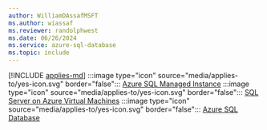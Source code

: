 ```yaml
---
author: WilliamDAssafMSFT
ms.author: wiassaf
ms.reviewer: randolphwest
ms.date: 06/26/2024
ms.service: azure-sql-database
ms.topic: include
---
```


[!INCLUDE [applies-md](applies-md.md)] :::image type="icon" source="media/applies-to/yes-icon.svg" border="false"::: [Azure SQL Managed Instance](/sql/sql-server/sql-docs-navigation-guide#applies-to) :::image type="icon" source="media/applies-to/yes-icon.svg" border="false"::: [SQL Server on Azure Virtual Machines](/sql/sql-server/sql-docs-navigation-guide#applies-to) :::image type="icon" source="media/applies-to/yes-icon.svg" border="false"::: [Azure SQL Database](/sql/sql-server/sql-docs-navigation-guide#applies-to)
